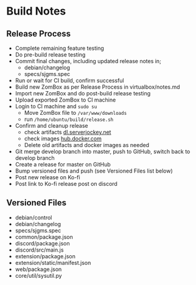# Build Notes

## Release Process
* Complete remaining feature testing
* Do pre-build release testing
* Commit final changes, including updated release notes in;
  * debian/changelog
  * specs/sjgms.spec
* Run or wait for CI build, confirm successful
* Build new ZomBox as per Release Process in virtualbox/notes.md
* Import new ZomBox and do post-build release testing
* Upload exported ZomBox to CI machine
* Login to CI machine and `sudo su`
  * Move ZomBox file to `/var/www/downloads`
  * run `/home/ubuntu/build/release.sh`
* Confirm and cleanup release
  * check artifacts [dl.serverjockey.net](https://dl.serverjockey.net/)
  * check images [hub.docker.com](https://hub.docker.com/r/salsevensix/serverjockey/tags)
  * Delete old artifacts and docker images as needed
* Git merge develop branch into master, push to GitHub, switch back to develop branch
* Create a release for master on GitHub
* Bump versioned files and push (see Versioned Files list below)
* Post new release on Ko-fi
* Post link to Ko-fi release post on discord

## Versioned Files
* debian/control
* debian/changelog
* specs/sjgms.spec
* common/package.json
* discord/package.json
* discord/src/main.js
* extension/package.json
* extension/static/manifest.json
* web/package.json
* core/util/sysutil.py
